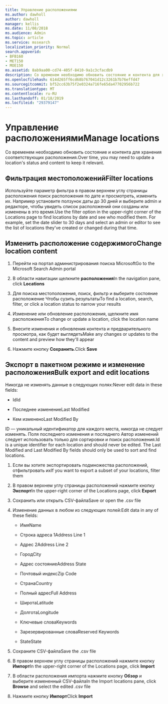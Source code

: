 ```yaml
---
title: Управление расположениями
ms.author: dawholl
author: dawholl
manager: kellis
ms.date: 11/08/2018
ms.audience: Admin
ms.topic: article
ms.service: mssearch
localization_priority: Normal
search.appverid:
- BFB160
- MET150
- MOE150
ms.assetid: 8ab9aa00-cd74-405f-8410-9a1c3cfacdb9
description: Со временем необходимо обновить состояние и контента для хранения соответствующих расположения.
ms.openlocfilehash: 614d265ff6cd68b767041d12c3261b7b76effd47
ms.sourcegitcommit: bf52cc63b75f2e0324a716fe65da47702956b722
ms.translationtype: MT
ms.contentlocale: ru-RU
ms.lasthandoff: 01/18/2019
ms.locfileid: "29379147"
---
```

# <a name="manage-locations"></a><span data-ttu-id="9b327-103">Управление расположениями</span><span class="sxs-lookup"><span data-stu-id="9b327-103">Manage locations</span></span>

<span data-ttu-id="9b327-104">Со временем необходимо обновить состояние и контента для хранения соответствующих расположения.</span><span class="sxs-lookup"><span data-stu-id="9b327-104">Over time, you may need to update a location's status and content to keep it relevant.</span></span> 
  
## <a name="filter-locations"></a><span data-ttu-id="9b327-105">Фильтрация местоположений</span><span class="sxs-lookup"><span data-stu-id="9b327-105">Filter locations</span></span>

<span data-ttu-id="9b327-p101">Используйте параметр фильтра в правом верхнем углу страницы расположения поиск расположения по дате и просмотреть, изменить их. Например установите ползунок даты до 30 дней и выберите admin и редакторе, чтобы увидеть список расположений они созданы или изменены в это время.</span><span class="sxs-lookup"><span data-stu-id="9b327-p101">Use the filter option in the upper-right corner of the Locations page to find locations by date and see who modified them. For example, set the date slider to 30 days and select an admin or editor to see the list of locations they've created or changed during that time.</span></span>
  
## <a name="change-location-content"></a><span data-ttu-id="9b327-108">Изменить расположение содержимого</span><span class="sxs-lookup"><span data-stu-id="9b327-108">Change location content</span></span>

1. <span data-ttu-id="9b327-109">Перейти на портал администрирования поиска Microsoft</span><span class="sxs-lookup"><span data-stu-id="9b327-109">Go to the Microsoft Search Admin portal</span></span>
    
2. <span data-ttu-id="9b327-110">В области навигации щелкните **расположения**</span><span class="sxs-lookup"><span data-stu-id="9b327-110">In the navigation pane, click **Locations**</span></span>
    
3. <span data-ttu-id="9b327-111">Для поиска местоположения, поиск, фильтр и выберите состояние расположение Чтобы сузить результаты</span><span class="sxs-lookup"><span data-stu-id="9b327-111">To find a location, search, filter, or click a location status to narrow your results</span></span>
    
4. <span data-ttu-id="9b327-112">Изменение или обновление расположения, щелкните имя расположения</span><span class="sxs-lookup"><span data-stu-id="9b327-112">To change or update a location, click the location name</span></span>
    
5. <span data-ttu-id="9b327-113">Внесите изменения и обновления контента и предварительного просмотра, как будет выглядеть</span><span class="sxs-lookup"><span data-stu-id="9b327-113">Make any changes or updates to the content and preview how they'll appear</span></span> 
    
6. <span data-ttu-id="9b327-114">Нажмите кнопку **Сохранить**.</span><span class="sxs-lookup"><span data-stu-id="9b327-114">Click **Save**</span></span>
    
## <a name="bulk-export-and-edit-locations"></a><span data-ttu-id="9b327-115">Экспорт в пакетном режиме и изменение расположения</span><span class="sxs-lookup"><span data-stu-id="9b327-115">Bulk export and edit locations</span></span>

<span data-ttu-id="9b327-116">Никогда не изменять данные в следующих полях:</span><span class="sxs-lookup"><span data-stu-id="9b327-116">Never edit data in these fields:</span></span>
  
- <span data-ttu-id="9b327-117">Id</span><span class="sxs-lookup"><span data-stu-id="9b327-117">Id</span></span>
    
- <span data-ttu-id="9b327-118">Последнее изменение</span><span class="sxs-lookup"><span data-stu-id="9b327-118">Last Modified</span></span>
    
- <span data-ttu-id="9b327-119">Кем изменено</span><span class="sxs-lookup"><span data-stu-id="9b327-119">Last Modified By</span></span>
    
<span data-ttu-id="9b327-p102">ID — уникальный идентификатор для каждого места, никогда не следует изменять. Поля последнего изменения и последнего Автор изменений следует использовать только для сортировки и поиск расположения.</span><span class="sxs-lookup"><span data-stu-id="9b327-p102">Id is a unique identifier for each location and should never be edited. The Last Modified and Last Modified By fields should only be used to sort and find locations.</span></span>
  
1. <span data-ttu-id="9b327-122">Если вы хотите экспортировать подмножества расположений, отфильтровать их</span><span class="sxs-lookup"><span data-stu-id="9b327-122">If you want to export a subset of your locations, filter them</span></span>
    
2. <span data-ttu-id="9b327-123">В правом верхнем углу страницы расположений нажмите кнопку **Экспорт**</span><span class="sxs-lookup"><span data-stu-id="9b327-123">In the upper-right corner of the Locations page, click **Export**</span></span>
    
3. <span data-ttu-id="9b327-124">Сохранить или открыть CSV-файла</span><span class="sxs-lookup"><span data-stu-id="9b327-124">Save or open the .csv file</span></span>
    
4. <span data-ttu-id="9b327-125">Изменение данных в любом из следующих полей:</span><span class="sxs-lookup"><span data-stu-id="9b327-125">Edit data in any of these fields:</span></span>
    
   - <span data-ttu-id="9b327-126">Имя</span><span class="sxs-lookup"><span data-stu-id="9b327-126">Name</span></span>
    
   - <span data-ttu-id="9b327-127">Строка адреса 1</span><span class="sxs-lookup"><span data-stu-id="9b327-127">Address Line 1</span></span>
    
   - <span data-ttu-id="9b327-128">Адрес 2</span><span class="sxs-lookup"><span data-stu-id="9b327-128">Address Line 2</span></span>
    
   - <span data-ttu-id="9b327-129">Город</span><span class="sxs-lookup"><span data-stu-id="9b327-129">City</span></span>
    
   - <span data-ttu-id="9b327-130">Адрес состояние</span><span class="sxs-lookup"><span data-stu-id="9b327-130">Address State</span></span>
    
   - <span data-ttu-id="9b327-131">Почтовый индекс</span><span class="sxs-lookup"><span data-stu-id="9b327-131">Zip Code</span></span>
    
   - <span data-ttu-id="9b327-132">Страна</span><span class="sxs-lookup"><span data-stu-id="9b327-132">Country</span></span>
    
   - <span data-ttu-id="9b327-133">Полный адрес</span><span class="sxs-lookup"><span data-stu-id="9b327-133">Full Address</span></span>
    
   - <span data-ttu-id="9b327-134">Широта</span><span class="sxs-lookup"><span data-stu-id="9b327-134">Latitude</span></span>
    
   - <span data-ttu-id="9b327-135">Долгота</span><span class="sxs-lookup"><span data-stu-id="9b327-135">Longitude</span></span>
    
   - <span data-ttu-id="9b327-136">Ключевые слова</span><span class="sxs-lookup"><span data-stu-id="9b327-136">Keywords</span></span>
    
   - <span data-ttu-id="9b327-137">Зарезервированные слова</span><span class="sxs-lookup"><span data-stu-id="9b327-137">Reserved Keywords</span></span>
    
   - <span data-ttu-id="9b327-138">State</span><span class="sxs-lookup"><span data-stu-id="9b327-138">State</span></span>
    
5. <span data-ttu-id="9b327-139">Сохраните CSV-файла</span><span class="sxs-lookup"><span data-stu-id="9b327-139">Save the .csv file</span></span>
    
6. <span data-ttu-id="9b327-140">В правом верхнем углу страницы расположений нажмите кнопку **Импорт**</span><span class="sxs-lookup"><span data-stu-id="9b327-140">In the upper-right corner of the Locations page, click **Import**</span></span>
    
7. <span data-ttu-id="9b327-141">В области расположения импорта нажмите кнопку **Обзор** и выберите измененный CSV-файла</span><span class="sxs-lookup"><span data-stu-id="9b327-141">In the Import locations pane, click **Browse** and select the edited .csv file</span></span> 
    
8. <span data-ttu-id="9b327-142">Нажмите кнопку **Импорт**</span><span class="sxs-lookup"><span data-stu-id="9b327-142">Click **Import**</span></span>

  

